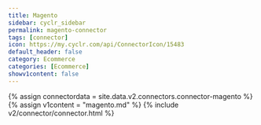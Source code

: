 ```yaml
---
title: Magento
sidebar: cyclr_sidebar
permalink: magento-connector
tags: [connector]
icon: https://my.cyclr.com/api/ConnectorIcon/15483
default_header: false
category: Ecommerce
categories: [Ecommerce]
showv1content: false
---
```

{% assign connectordata = site.data.v2.connectors.connector-magento %}
{% assign v1content = "magento.md" %}
{% include v2/connector/connector.html %}	